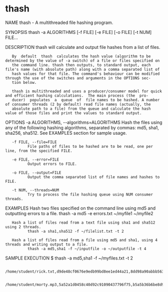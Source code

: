 # thash
NAME
       thash - A multithreaded file hashing program.

SYNOPSIS
       thash -a  ALGORITHMS [-f  FILE] [-e  FILE] [-o  FILE] [-t  NUM] FILE...

DESCRIPTION
       thash will calculate and output file hashes from a list of files.

       By  default  thash  calculates the hash value (algorithm to be determined by the value of -a switch) of a file or files specified on
       the command line. thash then outputs, to standard output, each file's name (with absolute path) along with a comma separated list of
       hash values for that file. The command's behaviour can be modified through the use of the switches and arguments in the OPTIONS sec‐
       tion below.

       thash is multithreaded and uses a producer/consumer model for quick and efficient hashing calculations.  The main process (the  pro‐
       ducer)  populates  a  queue  of  file names to be hashed. A number of consumer threads (2 by default) read file names (actually, the
       absolute path to a file) from the queue and calculate the hash value of those files and print the values to standard output.

OPTIONS
       -a ALGORITHMS, --algorithms=ALGORITHMS
              Hash the files using any of the following hashing algorithms, separated by commas: md5, sha1,  sha256,  sha512.  See EXAMPLES
              section for sample usage.

       -f FILE, --file=FILE
              File paths of files to be hashed are to be read, one per line, from the specified FILE.

       -e FILE, --error=FILE
              Output errors to FILE.

       -o FILE, --output=FILE
              Output the comma separated list of file names and hashes to FILE.

       -t NUM, --threads=NUM
              Try to process the file hashing queue using NUM consumer threads.

EXAMPLES
       Hash two files specified on the command line using md5 and outputting errors to a file.
              thash -a md5 -e errors.txt ~/myfile1 ~/myfile2
              
       Hash a list of files read from a text file using sha1 and sha512 using 2 threads.
              thash -a sha1,sha512 -f ~/filelist.txt -t 2

       Hash a list of files read from a file using md5 and sha1, using 4 threads and writing output to a file.
              thash -a md5,sha1 -f ~/inputfile -o ~/outputfile -t 4

SAMPLE EXECUTION
       $ thash -a md5,sha1 -f ~/myfiles.txt -t 2

       /home/student/rick.txt,d9de48cf0676e9edb99bd8ee1ed44a21,8dd98a90abbb563294e771288c5484cc887faef6

       /home/student/morty.mp3,5a52a1d0458c40d92c91090437796f75,b5a5b36b6be8d98c6f1bea655536d67abef23be8


